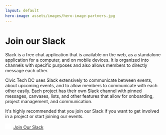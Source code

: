 ```yaml
---
layout: default
hero-image: assets/images/hero-image-partners.jpg
---
```


# Join our Slack

Slack is a free chat application that is available on the web, as a standalone application for a computer, and on mobile devices. It is organized into channels with specific purposes and also allows members to directly message each other.

Civic Tech DC uses Slack extensively to communicate between events, about upcoming events, and to allow members to communicate with each other easily. Each project has their own Slack channel with pinned messages, canvases, lists, and other features that allow for onboarding, project management, and communication.

It's highly recommended that you join our Slack if you want to get involved in a project or start joining our events.

<a
href="https://join.slack.com/t/civictechdc/shared_invite/zt-25tzhhq50-BkeuG3ibyqqoCMtpGqx_pw"
target="_blank"
id="submitrequest"
type="submit"
class="usa-button">
<img src="/assets/images/slack_logo.png" style="margin-right: 0.5rem" />Join Our Slack
</a>
